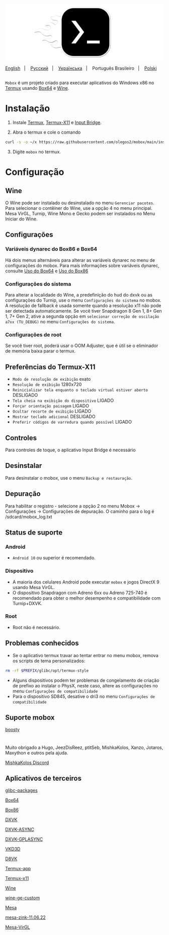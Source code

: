 ![logo](docs/img/logo.png "logo")

<a href="https://github.com/olegos2/mobox/tree/main">English</a>
&nbsp;&nbsp;| &nbsp;&nbsp;
<a href="https://github.com/olegos2/mobox/blob/main/README-ru.md">Русский</a>
&nbsp;&nbsp;| &nbsp;&nbsp;
<a href="https://github.com/olegos2/mobox/blob/main/README-ua.md">Українська</a>
&nbsp;&nbsp;| &nbsp;&nbsp;
Português Brasileiro
&nbsp;&nbsp;| &nbsp;&nbsp;
<a href="https://github.com/olegos2/mobox/blob/main/README-pl.md">Polski</a>

##

`Mobox` é um projeto criado para executar aplicativos do Windows x86 no [Termux](https://github.com/termux/termux-app) usando [Box64](https://github.com/ptitSeb/box64) e [Wine](https://www.winehq.org/).

# Instalação
1. Instale
[Termux](https://f-droid.org/repo/com.termux_118.apk),
[Termux-X11](https://raw.githubusercontent.com/olegos2/mobox/main/components/termux-x11.apk) e
[Input Bridge](https://raw.githubusercontent.com/olegos2/mobox/main/components/inputbridge.apk).

2. Abra o termux e cole o comando

```bash
curl -s -o ~/x https://raw.githubusercontent.com/olegos2/mobox/main/install && . ~/x
```

3. Digite `mobox` no termux.

# Configuração
## Wine
O Wine pode ser instalado ou desinstalado no menu `Gerenciar pacotes`.
Para selecionar o contêiner do Wine, use a opção 4 no menu principal.
Mesa VirGL, Turnip, Wine Mono e Gecko podem ser instalados no Menu Iniciar do Wine.
## Configurações
### Variáveis dynarec do Box86 e Box64
Há dois menus alternáveis para alterar as variáveis dynarec no menu de configurações do mobox.
Para mais informações sobre variáveis dynarec, consulte [Uso do Box64](https://github.com/ptitSeb/box64/blob/main/docs/USAGE.md) e [Uso do Box86](https://github.com/ptitSeb/box86/blob/master/docs/USAGE.md)
### Configurações do sistema
Para alterar a localidade do Wine, a predefinição do hud do dxvk ou as configurações do Turnip, use o menu `Configurações do sistema` no mobox.
A resolução de fallback é usada somente quando a resolução x11 não pode ser detectada automaticamente.
Se você tiver Snapdragon 8 Gen 1, 8+ Gen 1, 7+ Gen 2, ative a segunda opção em `selecionar correção de oscilação a7xx (TU_DEBUG)` no menu `Configurações do sistema`.
### Configurações de root
Se você tiver root, poderá usar o OOM Adjuster, que é útil se o eliminador de memória baixa parar o termux.
## Preferências do Termux-X11
* `Modo de resolução de exibição` exato
* `Resolução de exibição` 1280x720
* `Reinicializar tela enquanto o teclado virtual estiver aberto` DESLIGADO
* `Tela cheia na exibição do dispositivo` LIGADO
* `Forçar orientação paisagem` LIGADO
* `Ocultar recorte de exibição` LIGADO
* `Mostrar teclado adicional` DESLIGADO
* `Preferir códigos de varredura quando possível` LIGADO
## Controles
Para controles de toque, o aplicativo Input Bridge é necessário
## Desinstalar
Para desinstalar o mobox, use o menu `Backup e restauração`.
## Depuração
Para habilitar o registro - selecione a opção 2 no menu Mobox -> Configurações -> Configurações de depuração. O caminho para o log é /sdcard/mobox_log.txt

## Status de suporte
### Android
* `Android 10` ou superior é recomendado.
### Dispositivo
* A maioria dos celulares Android pode executar `mobox` e jogos DirectX 9 usando Mesa VirGL.
* O dispositivo Snapdragon com Adreno 6xx ou Adreno 725-740 é recomendado para obter o melhor desempenho e compatibilidade com Turnip+DXVK.
### Root
* Root não é necessário.

## Problemas conhecidos
* Se o aplicativo termux travar ao tentar entrar no menu mobox, remova os scripts de tema personalizados:
```bash
rm -rf $PREFIX/glibc/opt/termux-style
```
* Alguns dispositivos podem ter problemas de congelamento de criação de prefixo ao instalar o PhysX, neste caso, altere as configurações no menu `Configurações de compatibilidade`
* Para o dispositivo SD845, desative o dri3 no menu `Configurações de compatibilidade`

## Suporte mobox
[boosty](https://boosty.to/olegos/donate)

#
Muito obrigado a Hugo, JeezDisReez, ptitSeb, MishkaKolos, Xanzo, Jotaros, Maxython e outros pela ajuda.

[MishkaKolos Discord](https://discord.gg/ZAQnZzbCXq)


## Aplicativos de terceiros

[glibc-packages](https://github.com/termux-pacman/glibc-packages)

[Box64](https://github.com/ptitSeb/box64)

[Box86](https://github.com/ptitSeb/box86)

[DXVK](https://github.com/doitsujin/dxvk)

[DXVK-ASYNC](https://github.com/Sporif/dxvk-async)

[DXVK-GPLASYNC](https://gitlab.com/Ph42oN/dxvk-gplasync)

[VKD3D](https://github.com/lutris/vkd3d)

[D8VK](https://github.com/AlpyneDreams/d8vk)

[Termux-app](https://github.com/termux/termux-app)

[Termux-x11](https://github.com/termux/termux-x11)

[Wine](https://wiki.winehq.org/Licensing)

[wine-ge-custom](https://github.com/GloriousEggroll/wine-ge-custom)

[Mesa](https://docs.mesa3d.org/license.html)

[mesa-zink-11.06.22](https://github.com/alexvorxx/mesa-zink-11.06.22)

[Mesa-VirGL](https://github.com/alexvorxx/Mesa-VirGL)
